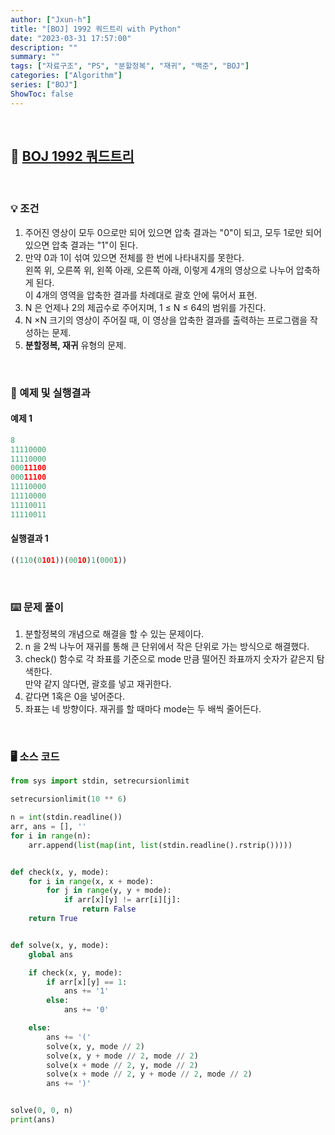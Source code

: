 ```yaml
---
author: ["Jxun-h"]
title: "[BOJ] 1992 쿼드트리 with Python"
date: "2023-03-31 17:57:00"
description: ""
summary: ""
tags: ["자료구조", "PS", "분할정복", "재귀", "백준", "BOJ"]
categories: ["Algorithm"]
series: ["BOJ"]
ShowToc: false
---
```


<br>

## 📌 <a href="https://www.acmicpc.net/problem/1992" target="_blank">BOJ 1992 쿼드트리</a>

<br>

### 💡 조건

1.  주어진 영상이 모두 0으로만 되어 있으면 압축 결과는 "0"이 되고, 모두 1로만 되어 있으면 압축 결과는 "1"이 된다.
2.  만약 0과 1이 섞여 있으면 전체를 한 번에 나타내지를 못한다.  
    왼쪽 위, 오른쪽 위, 왼쪽 아래, 오른쪽 아래, 이렇게 4개의 영상으로 나누어 압축하게 된다.  
    이 4개의 영역을 압축한 결과를 차례대로 괄호 안에 묶어서 표현.
3.  N 은 언제나 2의 제곱수로 주어지며, 1 ≤ N ≤ 64의 범위를 가진다.
4.  N ×N 크기의 영상이 주어질 때, 이 영상을 압축한 결과를 출력하는 프로그램을 작성하는 문제.
5.  **분할정복, 재귀** 유형의 문제.

<br>

### 🔖 예제 및 실행결과

#### 예제 1

```py
8
11110000
11110000
00011100
00011100
11110000
11110000
11110011
11110011
```

#### 실행결과 1

```py
((110(0101))(0010)1(0001))
```

<br>

### ⌨️ 문제 풀이

1.  분할정복의 개념으로 해결을 할 수 있는 문제이다.
2.  n 을 2씩 나누어 재귀를 통해 큰 단위에서 작은 단위로 가는 방식으로 해결했다.
3.  check() 함수로 각 좌표를 기준으로 mode 만큼 떨어진 좌표까지 숫자가 같은지 탐색한다.  
    만약 같지 않다면, 괄호를 넣고 재귀한다.
4.  같다면 1혹은 0을 넣어준다.
5.  좌표는 네 방향이다. 재귀를 할 때마다 mode는 두 배씩 줄어든다.

<br>

### 🖥 소스 코드

```py
from sys import stdin, setrecursionlimit

setrecursionlimit(10 ** 6)

n = int(stdin.readline())
arr, ans = [], ''
for i in range(n):
    arr.append(list(map(int, list(stdin.readline().rstrip()))))


def check(x, y, mode):
    for i in range(x, x + mode):
        for j in range(y, y + mode):
            if arr[x][y] != arr[i][j]:
                return False
    return True


def solve(x, y, mode):
    global ans

    if check(x, y, mode):
        if arr[x][y] == 1:
            ans += '1'
        else:
            ans += '0'

    else:
        ans += '('
        solve(x, y, mode // 2)
        solve(x, y + mode // 2, mode // 2)
        solve(x + mode // 2, y, mode // 2)
        solve(x + mode // 2, y + mode // 2, mode // 2)
        ans += ')'


solve(0, 0, n)
print(ans)
```